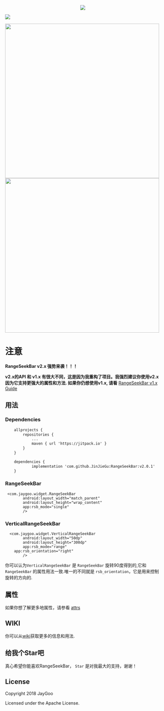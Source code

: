 <div style="text-align: center;">
<img src="https://github.com/Jay-Goo/RangeSeekBar/blob/master/Gif/logo.png" style="margin: 0 auto;" />
</div>

[![](https://jitpack.io/v/JinJieGu/RangeSeekBar.svg)](https://jitpack.io/#JinJieGu/RangeSeekBar)

<div>
<img src="https://github.com/Jay-Goo/RangeSeekBar/blob/master/Gif/demo.gif" height="500px" ><img src="https://github.com/Jay-Goo/RangeSeekBar/blob/master/Gif/vertical_demo.gif" height="500px">
</div>


# 注意

**RangeSeekBar v2.x 强势来袭！！！**

**v2.x的API 和 v1.x 有很大不同，这是因为我重构了项目。我强烈建议你使用v2.x因为它支持更强大的属性和方法. 如果你仍想使用v1.x, 请看** [RangeSeekBar v1.x Guide](https://github.com/Jay-Goo/RangeSeekBar/blob/master/README_RETIRED_ZH.md)

## 用法

### Dependencies

```xml
    allprojects {
		repositories {
			...
			maven { url 'https://jitpack.io' }
		}
	}

	dependencies {
	        implementation 'com.github.JinJieGu:RangeSeekBar:v2.0.1'
	}

```


### RangeSeekBar
```
 <com.jaygoo.widget.RangeSeekBar
        android:layout_width="match_parent"
        android:layout_height="wrap_content"
        app:rsb_mode="single"
        />
```

### VerticalRangeSeekBar
```
  <com.jaygoo.widget.VerticalRangeSeekBar
        android:layout_width="50dp"
        android:layout_height="300dp"
        app:rsb_mode="range"
	app:rsb_orientation="right"
        />
```
你可以认为`VerticalRangeSeekBar` 是 `RangeSeekBar` 旋转90度得到的,它和 `RangeSeekBar` 的属性用法一致.唯一的不同就是 
`rsb_orientation`，它是用来控制旋转的方向的.

##  属性
 如果你想了解更多地属性，请参看 [attrs](https://github.com/Jay-Goo/RangeSeekBar/blob/master/RangeSeekBar/src/main/res/values/attrs.xml)

## WIKI
你可以从[wiki](https://github.com/Jay-Goo/RangeSeekBar/wiki)获取更多的信息和用法.

## 给我个Star吧
真心希望你能喜欢RangeSeekBar， `Star` 是对我最大的支持，谢谢！

## License

Copyright 2018 JayGoo

Licensed under the Apache License.

